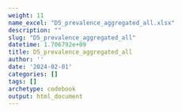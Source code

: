 ```yaml
---
weight: 11
name_excel: "D5_prevalence_aggregated_all.xlsx"
description: ""
slug: "D5_prevalence_aggregated_all"
datetime: 1.706792e+09
title: D5_prevalence_aggregated_all
author: ''
date: '2024-02-01'
categories: []
tags: []
archetype: codebook
output: html_document
---
```


<div class="tabcontent"></div>
